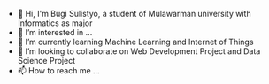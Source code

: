- 👋 Hi, I'm Bugi Sulistyo, a student of Mulawarman university with Informatics as major
- 👀 I’m interested in ...
- 🌱 I’m currently learning Machine Learning and Internet of Things
- 💞️ I’m looking to collaborate on Web Development Project and Data Science Project
- 📫 How to reach me ...

<!---
Bugi-Sulistiyo/Bugi-Sulistiyo is a ✨ special ✨ repository because its `README.md` (this file) appears on your GitHub profile.
You can click the Preview link to take a look at your changes.
--->
